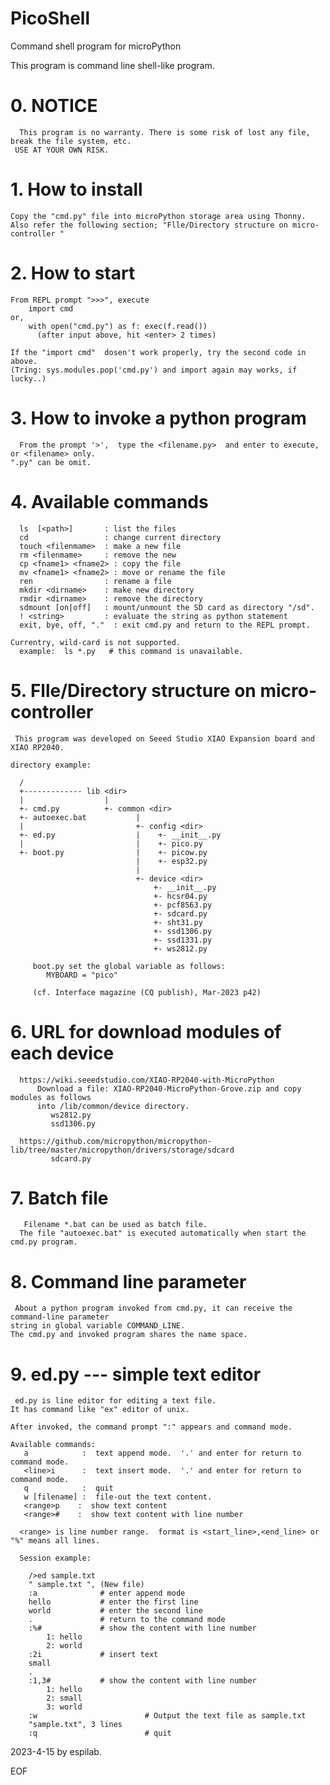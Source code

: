 # PicoShell
Command shell program for microPython 

This program is command line shell-like program.  


# 0. NOTICE
      This program is no warranty. There is some risk of lost any file, break the file system, etc.
     USE AT YOUR OWN RISK.

# 1. How to install
    Copy the "cmd.py" file into microPython storage area using Thonny.
    Also refer the following section; "Flle/Directory structure on micro-controller "

# 2. How to start
    From REPL prompt ">>>", execute
        import cmd
    or,
        with open("cmd.py") as f: exec(f.read())
          (after input above, hit <enter> 2 times) 

    If the "import cmd"  dosen't work properly, try the second code in above.
    (Tring: sys.modules.pop('cmd.py') and import again may works, if lucky..)
    

# 3. How to invoke a python program
      From the prompt '>',  type the <filename.py>  and enter to execute, or <filename> only.
    ".py" can be omit.


# 4. Available commands
      ls  [<path>]       : list the files 
      cd                 : change current directory
      touch <filenmame>  : make a new file 
      rm <filenmame>     : remove the new  
      cp <fname1> <fname2> : copy the file         
      mv <fname1> <fname2> : move or rename the file
      ren                : rename a file
      mkdir <dirname>    : make new directory
      rmdir <dirname>    : remove the directory
      sdmount [on|off]   : mount/unmount the SD card as directory "/sd".
      ! <string>         : evaluate the string as python statement
      exit, bye, off, "."  : exit cmd.py and return to the REPL prompt.

    Currentry, wild-card is not supported.  
      example:  ls *.py   # this command is unavailable.    


# 5. Flle/Directory structure on micro-controller 

     This program was developed on Seeed Studio XIAO Expansion board and XIAO RP2040.

    directory example:

      /
      +------------- lib <dir> 
      |                  |
      +- cmd.py          +- common <dir>
      +- autoexec.bat           |  
      |                         +- config <dir> 
      +- ed.py                  |    +- __init__.py
      |                         |    +- pico.py
      +- boot.py                |    +- picow.py
                                |    +- esp32.py
                                |
                                +- device <dir>
                                    +- __init__.py
                                    +- hcsr04.py
                                    +- pcf8563.py
                                    +- sdcard.py
                                    +- sht31.py
                                    +- ssd1306.py
                                    +- ssd1331.py
                                    +- ws2812.py

         boot.py set the global variable as follows:
            MYBOARD = "pico"

         (cf. Interface magazine (CQ publish), Mar-2023 p42)


# 6. URL for download modules of each device
  
      https://wiki.seeedstudio.com/XIAO-RP2040-with-MicroPython
          Download a file: XIAO-RP2040-MicroPython-Grove.zip and copy modules as follows
          into /lib/common/device directory.
             ws2812.py  
             ssd1306.py

      https://github.com/micropython/micropython-lib/tree/master/micropython/drivers/storage/sdcard
             sdcard.py 


# 7. Batch file
       Filename *.bat can be used as batch file.
      The file "autoexec.bat" is executed automatically when start the cmd.py program.


# 8. Command line parameter
     About a python program invoked from cmd.py, it can receive the command-line parameter
    string in global variable COMMAND_LINE.  
    The cmd.py and invoked program shares the name space.


# 9. ed.py --- simple text editor
     ed.py is line editor for editing a text file.  
    It has command like "ex" editor of unix.
 
    After invoked, the command prompt ":" appears and command mode.

    Available commands:
       a            :  text append mode.  '.' and enter for return to command mode.
       <line>i      :  text insert mode.  '.' and enter for return to command mode.
       q            :  quit
       w [filename] :  file-out the text content.
       <range>p    :  show text content
       <range>#    :  show text content with line number

      <range> is line number range.  format is <start_line>,<end_line> or "%" means all lines. 
  
      Session example:

        />ed sample.txt
        " sample.txt ", (New file)
        :a              # enter append mode
        hello           # enter the first line
        world           # enter the second line
        .               # return to the command mode
        :%#             # show the content with line number
            1: hello
            2: world
        :2i             # insert text
        small
        .
        :1,3#           # show the content with line number
            1: hello
            2: small
            3: world
        :w                        # Output the text file as sample.txt
        "sample.txt", 3 lines
        :q                        # quit 


2023-4-15 by espilab.

EOF
